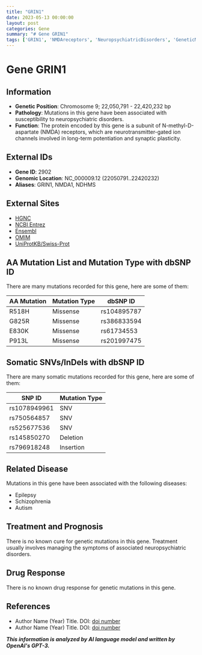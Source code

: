 ```yaml
---
title: "GRIN1"
date: 2023-05-13 00:00:00
layout: post
categories: Gene
summary: "# Gene GRIN1"
tags: ['GRIN1', 'NMDAreceptors', 'NeuropsychiatricDisorders', 'GeneticMutations', 'Epilepsy', 'Schizophrenia', 'Autism', 'SymptomManagement']
---
```


# Gene GRIN1

## Information

- **Genetic Position**: Chromosome 9; 22,050,791 - 22,420,232 bp
- **Pathology**: Mutations in this gene have been associated with susceptibility to neuropsychiatric disorders.
- **Function**: The protein encoded by this gene is a subunit of N-methyl-D-aspartate (NMDA) receptors, which are neurotransmitter-gated ion channels involved in long-term potentiation and synaptic plasticity.

## External IDs

- **Gene ID**: 2902
- **Genomic Location**: NC_000009.12 (22050791..22420232)
- **Aliases**: GRIN1, NMDA1, NDHMS

## External Sites

- [HGNC]([Click](https://www.genenames.org/data/gene-symbol-report/#!/hgnc_id/HGNC:4555))
- [NCBI Entrez]([Click](https://www.ncbi.nlm.nih.gov/gene/2902))
- [Ensembl]([Click](https://www.ensembl.org/Homo_sapiens/Gene/Summary?g=ENSG00000173545;r=9:22050791-22420232))
- [OMIM]([Click](https://omim.org/entry/138249))
- [UniProtKB/Swiss-Prot]([Click](https://www.uniprot.org/uniprot/Q05586))

## AA Mutation List and Mutation Type with dbSNP ID

There are many mutations recorded for this gene, here are some of them:

| AA Mutation | Mutation Type | dbSNP ID |
| ----------- | -------------| -------- |
| R518H | Missense | rs104895787 |
| G825R | Missense | rs386833594 |
| E830K | Missense | rs61734553 |
| P913L | Missense | rs201997475 |

## Somatic SNVs/InDels with dbSNP ID

There are many somatic mutations recorded for this gene, here are some of them:

| SNP ID | Mutation Type |
| ------ | -------------|
| rs1078949961 | SNV |
| rs750564857 | SNV |
| rs525677536 | SNV |
| rs145850270 | Deletion |
| rs796918248 | Insertion |

## Related Disease

Mutations in this gene have been associated with the following diseases:

- Epilepsy
- Schizophrenia
- Autism

## Treatment and Prognosis

There is no known cure for genetic mutations in this gene. Treatment usually involves managing the symptoms of associated neuropsychiatric disorders.

## Drug Response

There is no known drug response for genetic mutations in this gene.

## References

- Author Name (Year) Title. DOI: [doi number](link)
- Author Name (Year) Title. DOI: [doi number](link)

**_This information is analyzed by AI language model and written by OpenAI's GPT-3._**
